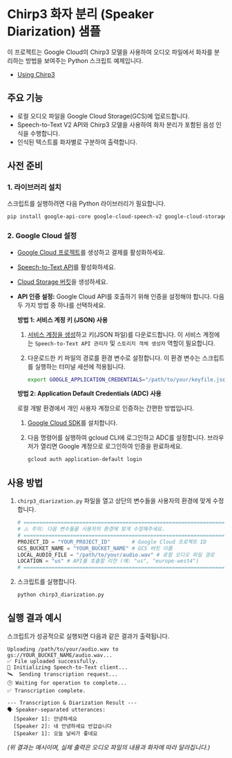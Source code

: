 # Chirp3 화자 분리 (Speaker Diarization) 샘플

이 프로젝트는 Google Cloud의 Chirp3 모델을 사용하여 오디오 파일에서 화자를 분리하는 방법을 보여주는 Python 스크립트 예제입니다.
- [Using Chirp3](https://cloud.google.com/speech-to-text/v2/docs/chirp_3-model#using_chirp_3)

## 주요 기능

- 로컬 오디오 파일을 Google Cloud Storage(GCS)에 업로드합니다.
- Speech-to-Text V2 API와 Chirp3 모델을 사용하여 화자 분리가 포함된 음성 인식을 수행합니다.
- 인식된 텍스트를 화자별로 구분하여 출력합니다.

## 사전 준비

### 1. 라이브러리 설치

스크립트를 실행하려면 다음 Python 라이브러리가 필요합니다.

```bash
pip install google-api-core google-cloud-speech-v2 google-cloud-storage
```

### 2. Google Cloud 설정

- [Google Cloud 프로젝트](https://console.cloud.google.com/projectcreate)를 생성하고 결제를 활성화하세요.
- [Speech-to-Text API](https://console.cloud.google.com/flows/enableapi?apiid=speech.googleapis.com)를 활성화하세요.
- [Cloud Storage 버킷](https://console.cloud.google.com/storage/create-bucket)을 생성하세요.
- **API 인증 설정:** Google Cloud API를 호출하기 위해 인증을 설정해야 합니다. 다음 두 가지 방법 중 하나를 선택하세요.

  **방법 1: 서비스 계정 키 (JSON) 사용**

  1.  [서비스 계정을 생성](https://console.cloud.google.com/iam-admin/serviceaccounts/create)하고 키(JSON 파일)를 다운로드합니다. 이 서비스 계정에는 `Speech-to-Text API 관리자` 및 `스토리지 객체 생성자` 역할이 필요합니다.
  2.  다운로드한 키 파일의 경로를 환경 변수로 설정합니다. 이 환경 변수는 스크립트를 실행하는 터미널 세션에 적용됩니다.

      ```bash
      export GOOGLE_APPLICATION_CREDENTIALS="/path/to/your/keyfile.json"
      ```

  **방법 2: Application Default Credentials (ADC) 사용**

  로컬 개발 환경에서 개인 사용자 계정으로 인증하는 간편한 방법입니다.

  1.  [Google Cloud SDK](https://cloud.google.com/sdk/docs/install)를 설치합니다.
  2.  다음 명령어를 실행하여 gcloud CLI에 로그인하고 ADC를 설정합니다. 브라우저가 열리면 Google 계정으로 로그인하여 인증을 완료하세요.

      ```bash
      gcloud auth application-default login
      ```

## 사용 방법

1.  `chirp3_diarization.py` 파일을 열고 상단의 변수들을 사용자의 환경에 맞게 수정합니다.

    ```python
    # ==============================================================================
    # ⚠️ 주의: 다음 변수들을 사용자의 환경에 맞게 수정해주세요.
    # ==============================================================================
    PROJECT_ID = "YOUR_PROJECT_ID"       # Google Cloud 프로젝트 ID
    GCS_BUCKET_NAME = "YOUR_BUCKET_NAME" # GCS 버킷 이름
    LOCAL_AUDIO_FILE = "/path/to/your/audio.wav" # 로컬 오디오 파일 경로
    LOCATION = "us" # API를 호출할 리전 (예: "us", "europe-west4")
    # ==============================================================================
    ```

2.  스크립트를 실행합니다.

    ```bash
    python chirp3_diarization.py
    ```

## 실행 결과 예시

스크립트가 성공적으로 실행되면 다음과 같은 결과가 출력됩니다.

```
Uploading /path/to/your/audio.wav to gs://YOUR_BUCKET_NAME/audio.wav...
✅ File uploaded successfully.
🚀 Initializing Speech-to-Text client...
🛰️  Sending transcription request...
🕒 Waiting for operation to complete...
✅ Transcription complete.

--- Transcription & Diarization Result ---
🗣️ Speaker-separated utterances:
  [Speaker 1]: 안녕하세요
  [Speaker 2]: 네 안녕하세요 반갑습니다
  [Speaker 1]: 오늘 날씨가 좋네요
```
*(위 결과는 예시이며, 실제 출력은 오디오 파일의 내용과 화자에 따라 달라집니다.)*
